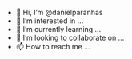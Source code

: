 - 👋 Hi, I’m @danielparanhas
- 👀 I’m interested in ...
- 🌱 I’m currently learning ...
- 💞️ I’m looking to collaborate on ...
- 📫 How to reach me ...

<!---
danielparanhas/danielparanhas is a ✨ special ✨ repository because its `README.md` (this file) appears on your GitHub profile.
You can click the Preview link to take a look at your changes.
--->
